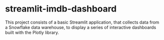 # streamlit-imdb-dashboard
This project consists of a basic Streamlit application, that collects data from a Snowflake data warehouse, to display a series of interactive dashboards built with the Plotly library.
